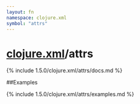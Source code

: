 ```yaml
---
layout: fn
namespace: clojure.xml
symbol: "attrs"
---
```


# [clojure.xml](../)/attrs

{% include 1.5.0/clojure.xml/attrs/docs.md %}

##Examples

{% include 1.5.0/clojure.xml/attrs/examples.md %}

